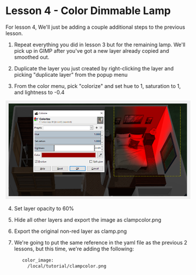 # Lesson 4 - Color Dimmable Lamp

For lesson 4, We'll just be adding a couple additional steps to the previous lesson.




1. Repeat everything you did in lesson 3 but for the remaining lamp. We'll pick up in GIMP after you've got a new layer already copied and smoothed out.
 
2. Duplicate the layer you just created by right-clicking the layer and picking "duplicate layer" from the popup menu

3. From the color menu, pick "colorize" and set hue to 1,  saturation to 1, and lightness to -0.4

![red](red.png)

4. Set layer opacity to 60%

5. Hide all other layers and export the image as clampcolor.png
 
6. Export the original non-red layer as clamp.png

7. We're going to put the same reference in the yaml file as the previous 2 lessons, but this time, we're adding the following:

          color_image:            
            /local/tutorial/clampcolor.png   
			
			
		